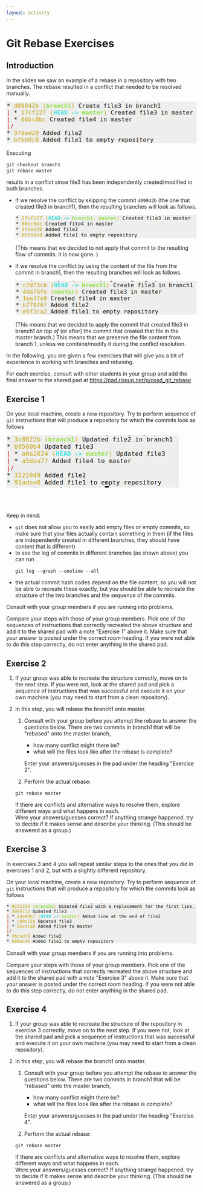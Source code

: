 ```yaml
---
layout: activity
---
```


# Git Rebase Exercises

## Introduction

In the slides we saw an example of a rebase in a repository with
two branches. The rebase resulted in a conflict that needed to be resolved manually.

<img src="img/rebase0.png">

Executing


```
git checkout branch1
git rebase master
```

results in a conflict since file3 has been independently created/modified in both branches.

- If we resolve the conflict by skipping the commit `d09942b` (the one that created file3 in branch1), then the resulting branches will look as follows.

  <img src="img/rebase0_skip.png">

  (This means that we decided to not apply that commit to the resulting flow of commits. It is now gone. )

- If we resolve the conflict by using the content of the file from the commit in branch1, then the resulting branches will look as follows.

  <img src="img/rebase0_use_commit.png">

  (This means that we decided to apply the commit that created file3 in branch1 _on top of_ (or after) the commit that created that file in the master branch.) This means that we preserve the file content from branch 1, unless we combine/modify it during the conflict resolution.

In the following, you are given a few exercises that will give you a bit of experience in working with branches and rebasing.

For each exercise, consult with other students in your group and add the final answer to the shared pad at
https://pad.riseup.net/p/ossd_git_rebase  


## Exercise 1

On your local machine, create a new repository. Try to perform sequence of `git` instructions that will produce a repository for which the commits look as follows

<img src="img/rebase1.png">

<br><br>

Keep in mind:
- `git` does not allow you to easily add empty files or empty commits, so make sure that your files actually contain something in them (if the files are independently created in different branches, they should have content that is different)
- to see the log of commits in different branches (as shown above) you can run
  ```
  git log --graph --oneline --all
  ```
- the actual commit hash codes depend on the file content, so you will not be able to recreate these exactly, but you should be able to recreate the structure of the two branches and the sequence of the commits.

Consult with your group members if you are running into problems.

Compare your steps with those of your group members. Pick one of the sequences of instructions that correctly recreated the above structure and add it to the shared pad with a note "Exercise 1" above it. Make sure that your answer is posted under the correct _room_ heading. If you were not able to do this step correctly, do not enter anything in the shared pad.

## Exercise 2

1. If your group was able to recreate the structure correctly, move on to the next step. If you were not, look at the shared pad and pick a sequence of instructions that was successful and execute it on your own machine (you may need to start from a clean repository).

1. In this step, you will rebase the branch1 onto master.  
    1. Consult with your group before you attempt the rebase to answer the questions below.
       There are two commits in branch1 that will be "rebased" onto the master branch,

        - how many conflict might there be?
        - what will the files look like after the rebase is complete?

        Enter your answers/guesses in the pad under the heading "Exercise 2".

    1. Perform the actual rebase:
    ```
    git rebase master
    ```
    If there are conflicts and alternative ways to resolve them, explore different ways and what happens in each. <br>
    Were your answers/guesses correct? If anything strange happened, try to decide if it makes sense and describe your thinking. (This should be answered as a group.)


## Exercise 3

In exercises 3 and 4 you will repeat similar steps to the ones that you did in exercises 1 and 2, but with a slightly different repository.

On your local machine, create a new repository. Try to perform sequence of `git` instructions that will produce a repository for which the commits look as follows

<img src="img/rebase2.png">

Consult with your group members if you are running into problems.

Compare your steps with those of your group members. Pick one of the sequences of instructions that correctly recreated the above structure and add it to the shared pad with a note "Exercise 3" above it. Make sure that your answer is posted under the correct _room_ heading. If you were not able to do this step correctly, do not enter anything in the shared pad.

## Exercise 4

1. If your group was able to recreate the structure of the repository in exercise 3 correctly, move on to the next step. If you were not, look at the shared pad and pick a sequence of instructions that was successful and execute it on your own machine (you may need to start from a clean repository).

1. In this step, you will rebase the branch1 onto master.  
    1. Consult with your group before you attempt the rebase to answer the questions below.
       There are two commits in branch1 that will be "rebased" onto the master branch,
        - how many conflict might there be?
        - what will the files look like after the rebase is complete?

        Enter your answers/guesses in the pad under the heading "Exercise 4".

    1. Perform the actual rebase:
    ```
    git rebase master
    ```
    If there are conflicts and alternative ways to resolve them, explore different ways and what happens in each.<br>
    Were your answers/guesses correct? If anything strange happened, try to decide if it makes sense and describe your thinking. (This should be answered as a group.)
